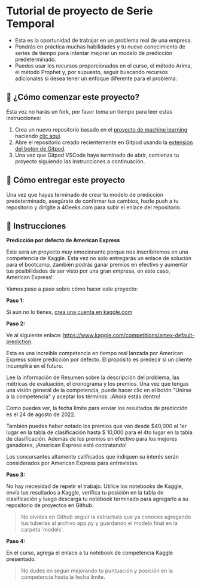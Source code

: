 <!-- hide -->
# Tutorial de proyecto de Serie Temporal
<!-- endhide -->

- Esta es la oportunidad de trabajar en un problema real de una empresa.
- Pondrás en práctica muchas habilidades y tu nuevo conocimiento de series de tiempo para intentar mejorar un modelo de predicción predeterminado.
- Puedes usar los recursos proporcionados en el curso, el método Arima, el método Prophet y, por supuesto, seguir buscando recursos adicionales si desea tener un enfoque diferente para el problema.

## 🌱 ¿Cómo comenzar este proyecto?

Esta vez no harás un fork, por favor toma un tiempo para leer estas instrucciones:

1. Crea un nuevo repositorio basado en el [proyecto de machine learning](https://github.com/4GeeksAcademy/machine-learning-python-template/generate) haciendo [clic aquí](https://github.com/4GeeksAcademy/machine-learning-python-template).
2. Abre el repositorio creado recientemente en Gitpod usando la [extensión del botón de Gitpod](https://www.gitpod.io/docs/browser-extension/).
3. Una vez que Gitpod VSCode haya terminado de abrir, comienza tu proyecto siguiendo las instrucciones a continuación.

## 🚛 Cómo entregar este proyecto

Una vez que hayas terminado de crear tu modelo de predicción predeterminado, asegúrate de confirmar tus cambios, hazle push a tu repositorio y dirígite a 4Geeks.com para subir el enlace del repositorio.

## 📝 Instrucciones

**Predicción por defecto de American Express**

Este será un proyecto muy emocionante porque nos inscribiremos en una competencia de Kaggle. Esta vez no solo entregarás un enlace de solución para el bootcamp, ¡también podrás ganar premios en efectivo y aumentar tus posibilidades de ser visto por una gran empresa, en este caso, American Express!

Vamos paso a paso sobre cómo hacer este proyecto:

**Paso 1:**

Si aún no lo tienes, [crea una cuenta en kaggle.com](https://www.kaggle.com/)

**Paso 2:**

Ve al siguiente enlace: https://www.kaggle.com/competitions/amex-default-prediction.

Esta es una increíble competencia en tiempo real lanzada por American Express sobre predicción por defecto. El propósito es predecir si un cliente incumplirá en el futuro.

Lee la información de Resumen sobre la descripción del problema, las métricas de evaluación, el cronograma y los premios. Una vez que tengas una visión general de la competencia, puede hacer clic en el botón "Unirse a la competencia" y aceptar los términos. ¡Ahora estás dentro!

Como puedes ver, la fecha límite para enviar los resultados de predicción es el 24 de agosto de 2022.

También puedes haber notado los premios que van desde $40,000 al 1er lugar en la tabla de clasificación hasta $ 10,000 para el 4to lugar en la tabla de clasificación. Además de los premios en efectivo para los mejores ganadores, ¡American Express está contratando!

Los concursantes altamente calificados que indiquen su interés serán considerados por American Express para entrevistas.

**Paso 3:**

No hay necesidad de repetir el trabajo. Utilice los notebooks de Kaggle, envía tus resultados a Kaggle, verifica tu posición en la tabla de clasificación y luego descarga tu notebook terminado para agregarlo a su repositorio de proyectos en Github.

> No olvides en Github seguir la estructura que ya conoces agregando tus tuberías al archivo app.py y guardando el modelo final en la carpeta 'models'.

**Paso 4:**

En el curso, agrega el enlace a tu notebook de competencia Kaggle presentado.

> No dudes en seguir mejorando tu puntuación y posición en la competencia hasta la fecha límite.










